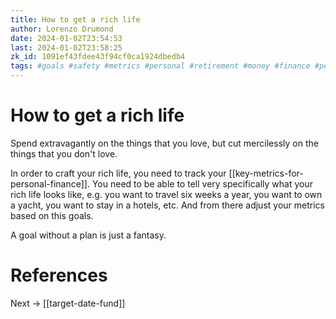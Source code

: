 ```yaml
---
title: How to get a rich life
author: Lorenzo Drumond
date: 2024-01-02T23:54:53
last: 2024-01-02T23:58:25
zk_id: 1091ef43fdee43f94cf0ca1924dbedb4
tags: #goals #safety #metrics #personal #retirement #money #finance #pension
---
```



# How to get a rich life
  Spend extravagantly on the things that you love, but cut mercilessly on the things that you don't love.

In order to craft your rich life, you need to track your [[key-metrics-for-personal-finance]]. You need to be able to tell very specifically what your rich life looks like, e.g. you want to travel six weeks a year, you want to own a yacht, you want to stay in a hotels, etc. And from there adjust your metrics based on this goals.

A goal without a plan is just a fantasy.

# References

Next -> [[target-date-fund]]
